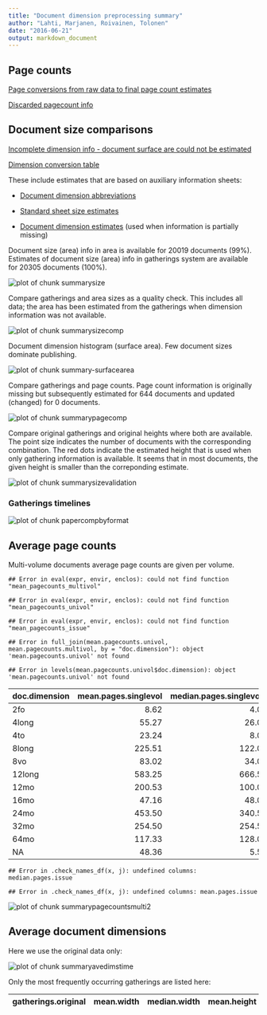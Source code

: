 ```yaml
---
title: "Document dimension preprocessing summary"
author: "Lahti, Marjanen, Roivainen, Tolonen"
date: "2016-06-21"
output: markdown_document
---
```



## Page counts

[Page conversions from raw data to final page count estimates](output.tables/pagecount_conversion_nontrivial.csv)

<!--[Page conversions from raw data to final page count estimates with volume info](output.tables/page_conversion_table_full.csv)-->

[Discarded pagecount info](output.tables/pagecount_discarded.csv)



## Document size comparisons

[Incomplete dimension info - document surface are could not be estimated](output.tables/physical_dimension_incomplete.csv)

[Dimension conversion table](output.tables/conversions_physical_dimension.csv)


These include estimates that are based on auxiliary information sheets:

  * [Document dimension abbreviations](https://github.com/rOpenGov/bibliographica/blob/master/inst/extdata/document_size_abbreviations.csv)

  * [Standard sheet size estimates](https://github.com/rOpenGov/bibliographica/blob/master/inst/extdata/sheetsizes.csv)

  * [Document dimension estimates](https://github.com/rOpenGov/bibliographica/blob/master/inst/extdata/documentdimensions.csv) (used when information is partially missing)


  
<!--[Discarded dimension info](output.tables/dimensions_discarded.csv)-->

Document size (area) info in area is available for 20019 documents (99%). Estimates of document size (area) info in gatherings system are available for 20305 documents (100%). 

![plot of chunk summarysize](figure/summarysize-1.png)


Compare gatherings and area sizes as a quality check. This includes all data; the area has been estimated from the gatherings when dimension information was not available.

![plot of chunk summarysizecomp](figure/summarysizecomp-1.png)

Document dimension histogram (surface area). Few document sizes dominate publishing.

![plot of chunk summary-surfacearea](figure/summary-surfacearea-1.png)


Compare gatherings and page counts. Page count information is originally missing but subsequently estimated for 644 documents and updated (changed) for 0 documents. 


![plot of chunk summarypagecomp](figure/summarypagecomp-1.png)

Compare original gatherings and original heights where both are available. The point size indicates the number of documents with the corresponding combination. The red dots indicate the estimated height that is used when only gathering information is available. It seems that in most documents, the given height is smaller than the correponding estimate.

![plot of chunk summarysizevalidation](figure/summarysizevalidation-1.png)

### Gatherings timelines

![plot of chunk papercompbyformat](figure/papercompbyformat-1.png)

## Average page counts 

Multi-volume documents average page counts are given per volume.


```
## Error in eval(expr, envir, enclos): could not find function "mean_pagecounts_multivol"
```

```
## Error in eval(expr, envir, enclos): could not find function "mean_pagecounts_univol"
```

```
## Error in eval(expr, envir, enclos): could not find function "mean_pagecounts_issue"
```

```
## Error in full_join(mean.pagecounts.univol, mean.pagecounts.multivol, by = "doc.dimension"): object 'mean.pagecounts.univol' not found
```

```
## Error in levels(mean.pagecounts.univol$doc.dimension): object 'mean.pagecounts.univol' not found
```



|doc.dimension | mean.pages.singlevol| median.pages.singlevol| n.singlevol|mean.pages.multivol |median.pages.multivol | n.multivol|mean.pages.issue.x |median.pages.issue.x | n.issue.x|mean.pages.issue.y |median.pages.issue.y | n.issue.y|
|:-------------|--------------------:|----------------------:|-----------:|:-------------------|:---------------------|----------:|:------------------|:--------------------|---------:|:------------------|:--------------------|---------:|
|2fo           |                 8.62|                    4.0|        2212|NA                  |NA                    |         NA|NA                 |NA                   |        NA|NA                 |NA                   |        NA|
|4long         |                55.27|                   26.0|         181|NA                  |NA                    |         NA|NA                 |NA                   |        NA|NA                 |NA                   |        NA|
|4to           |                23.24|                    8.0|       12660|NA                  |NA                    |         NA|NA                 |NA                   |        NA|NA                 |NA                   |        NA|
|8long         |               225.51|                  122.0|          71|NA                  |NA                    |         NA|NA                 |NA                   |        NA|NA                 |NA                   |        NA|
|8vo           |                83.02|                   34.0|        3436|NA                  |NA                    |         NA|NA                 |NA                   |        NA|NA                 |NA                   |        NA|
|12long        |               583.25|                  666.5|           4|NA                  |NA                    |         NA|NA                 |NA                   |        NA|NA                 |NA                   |        NA|
|12mo          |               200.53|                  100.0|         498|NA                  |NA                    |         NA|NA                 |NA                   |        NA|NA                 |NA                   |        NA|
|16mo          |                47.16|                   48.0|         183|NA                  |NA                    |         NA|NA                 |NA                   |        NA|NA                 |NA                   |        NA|
|24mo          |               453.50|                  340.5|           4|NA                  |NA                    |         NA|NA                 |NA                   |        NA|NA                 |NA                   |        NA|
|32mo          |               254.50|                  254.5|           2|NA                  |NA                    |         NA|NA                 |NA                   |        NA|NA                 |NA                   |        NA|
|64mo          |               117.33|                  128.0|           6|NA                  |NA                    |         NA|NA                 |NA                   |        NA|NA                 |NA                   |        NA|
|NA            |                48.36|                    5.5|         548|NA                  |NA                    |         NA|NA                 |NA                   |        NA|NA                 |NA                   |        NA|



```
## Error in .check_names_df(x, j): undefined columns: median.pages.issue
```

```
## Error in .check_names_df(x, j): undefined columns: mean.pages.issue
```

![plot of chunk summarypagecountsmulti2](figure/summarypagecountsmulti2-1.png)


## Average document dimensions 

Here we use the original data only:

![plot of chunk summaryavedimstime](figure/summaryavedimstime-1.png)




Only the most frequently occurring gatherings are listed here:


|gatherings.original |mean.width |median.width |mean.height |median.height |  n|
|:-------------------|:----------|:------------|:-----------|:-------------|--:|


